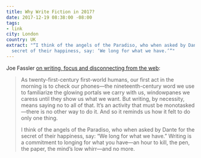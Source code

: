 ```yaml
---
title: Why Write Fiction in 2017?
date: 2017-12-19 08:38:00 -08:00
tags:
- link
city: London
country: UK
extract: "“I think of the angels of the Paradiso, who when asked by Dante for the
  secret of their happiness, say: ‘We long for what we have.’”"
---
```


Joe Fassler [on writing, focus and disconnecting from the web](https://www.theparisreview.org/blog/2017/12/12/write-fiction-2017/): 

> As twenty-first-century first-world humans, our first act in the morning is to check our phones—the nineteenth-century word we use to familiarize the glowing portals we carry with us, windowpanes we caress until they show us what we want. But writing, by necessity, means saying no to all of that. It’s an activity that must be monotasked—there is no other way to do it. And so it reminds us how it felt to do only one thing. 
> 
> I think of the angels of the Paradiso, who when asked by Dante for the secret of their happiness, say: “We long for what we have.” Writing is a commitment to longing for what you have—an hour to kill, the pen, the paper, the mind’s low whirr—and no more.